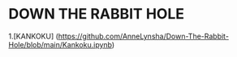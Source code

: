 # DOWN THE RABBIT HOLE
1.[KANKOKU] (https://github.com/AnneLynsha/Down-The-Rabbit-Hole/blob/main/Kankoku.ipynb)
